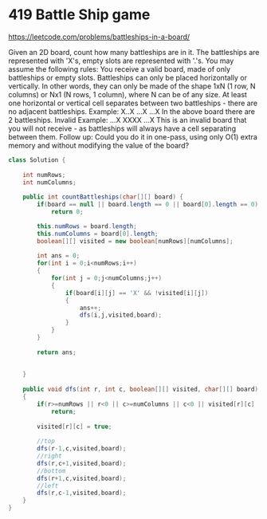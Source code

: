 # 419 Battle Ship game

https://leetcode.com/problems/battleships-in-a-board/

Given an 2D board, count how many battleships are in it. The battleships are represented with 'X's, empty slots are represented with '.'s. You may assume the following rules:
You receive a valid board, made of only battleships or empty slots.
Battleships can only be placed horizontally or vertically. In other words, they can only be made of the shape 1xN (1 row, N columns) or Nx1 (N rows, 1 column), where N can be of any size.
At least one horizontal or vertical cell separates between two battleships - there are no adjacent battleships.
Example:
X..X
...X
...X
In the above board there are 2 battleships.
Invalid Example:
...X
XXXX
...X
This is an invalid board that you will not receive - as battleships will always have a cell separating between them.
Follow up:
Could you do it in one-pass, using only O(1) extra memory and without modifying the value of the board?

```java
class Solution {
    
    int numRows;
    int numColumns;
    
    public int countBattleships(char[][] board) {
        if(board == null || board.length == 0 || board[0].length == 0)
            return 0;

        this.numRows = board.length;
        this.numColumns = board[0].length;
        boolean[][] visited = new boolean[numRows][numColumns];
        
        int ans = 0;
        for(int i = 0;i<numRows;i++)
        {
            for(int j = 0;j<numColumns;j++)
            {
                if(board[i][j] == 'X' && !visited[i][j])
                {
                    ans++;
                    dfs(i,j,visited,board);
                }
            }
        }
        
        return ans;
        
        
    }
    
    public void dfs(int r, int c, boolean[][] visited, char[][] board)
    {
        if(r>=numRows || r<0 || c>=numColumns || c<0 || visited[r][c] || board[r][c] == '.' )
            return;
        
        visited[r][c] = true;
        
        //top
        dfs(r-1,c,visited,board);
        //right
        dfs(r,c+1,visited,board);
        //bottom
        dfs(r+1,c,visited,board);
        //left
        dfs(r,c-1,visited,board);
    }
}
```
